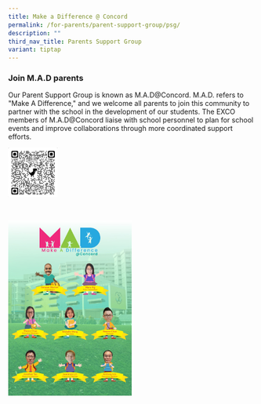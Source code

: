 ```yaml
---
title: Make a Difference @ Concord
permalink: /for-parents/parent-support-group/psg/
description: ""
third_nav_title: Parents Support Group
variant: tiptap
---
```

<h3><strong>Join M.A.D parents</strong></h3>
<p>Our Parent Support Group is known as M.A.D@Concord. M.A.D. refers to "Make
A Difference," and we welcome all parents to join this community to partner
with the school in the development of our students. The EXCO members of
M.A.D@Concord liaise with school personnel to plan for school events and
improve collaborations through more coordinated support efforts.</p>
<div class="isomer-image-wrapper">
<img style="width:20%" height="auto" width="100%" src="/images/mad%20sign%20up.jpeg">
</div>
<p>
<br>
</p>
<div class="isomer-image-wrapper">
<img style="width:50%" height="auto" width="100%" src="/images/mad_psg.jpeg">
</div>
<p>
<br>
</p>
<p></p>